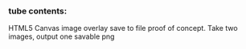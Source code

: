 ### tube contents:

HTML5 Canvas image overlay save to file proof of concept. Take two images, output one savable png
